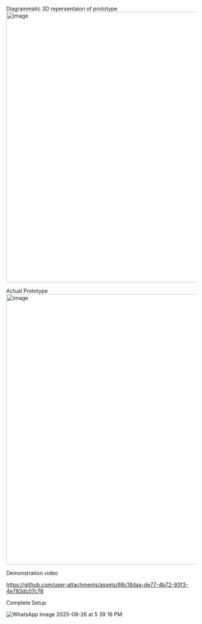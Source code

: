 Diagrammatic 3D repersentaion of prototype
<img width="1280" height="720" alt="image" src="https://github.com/user-attachments/assets/76007dd2-999f-44b0-84d8-3c2007a79322" />

Actual Prototype
<img width="1280" height="720" alt="image" src="https://github.com/user-attachments/assets/f4c6f3de-3e8a-490f-a7a5-925dd1ad77ef" />

Demonstration video

https://github.com/user-attachments/assets/68c18daa-de77-4b72-93f3-4e783dc07c78


Complete Setup

![WhatsApp Image 2025-08-26 at 5 39 16 PM](https://github.com/user-attachments/assets/2461d711-cac4-4e0f-88ea-bee9f82be975)
